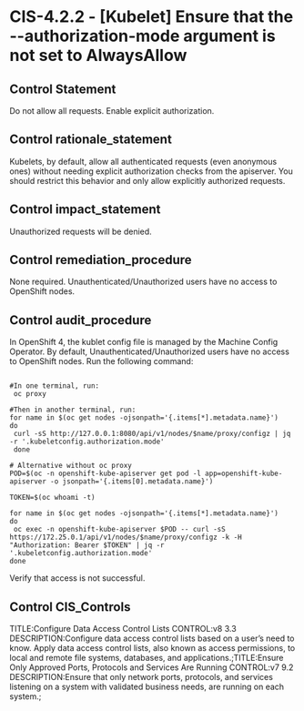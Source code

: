 # CIS-4.2.2 - \[Kubelet\] Ensure that the --authorization-mode argument is not set to AlwaysAllow

## Control Statement

Do not allow all requests. Enable explicit authorization.

## Control rationale_statement

Kubelets, by default, allow all authenticated requests (even anonymous ones) without needing explicit authorization checks from the apiserver. You should restrict this behavior and only allow explicitly authorized requests.

## Control impact_statement

Unauthorized requests will be denied.

## Control remediation_procedure

None required. Unauthenticated/Unauthorized users have no access to OpenShift nodes.

## Control audit_procedure

In OpenShift 4, the kublet config file is managed by the Machine Config Operator. By default, Unauthenticated/Unauthorized users have no access to OpenShift nodes. Run the following command:

```

#In one terminal, run:
 oc proxy

#Then in another terminal, run:
for name in $(oc get nodes -ojsonpath='{.items[*].metadata.name}')
do 
 curl -sS http://127.0.0.1:8080/api/v1/nodes/$name/proxy/configz | jq -r '.kubeletconfig.authorization.mode'
 done

# Alternative without oc proxy
POD=$(oc -n openshift-kube-apiserver get pod -l app=openshift-kube-apiserver -o jsonpath='{.items[0].metadata.name}')

TOKEN=$(oc whoami -t)

for name in $(oc get nodes -ojsonpath='{.items[*].metadata.name}')
do
 oc exec -n openshift-kube-apiserver $POD -- curl -sS https://172.25.0.1/api/v1/nodes/$name/proxy/configz -k -H "Authorization: Bearer $TOKEN" | jq -r '.kubeletconfig.authorization.mode'
done
```

Verify that access is not successful.

## Control CIS_Controls

TITLE:Configure Data Access Control Lists CONTROL:v8 3.3 DESCRIPTION:Configure data access control lists based on a user’s need to know. Apply data access control lists, also known as access permissions, to local and remote file systems, databases, and applications.;TITLE:Ensure Only Approved Ports, Protocols and Services Are Running CONTROL:v7 9.2 DESCRIPTION:Ensure that only network ports, protocols, and services listening on a system with validated business needs, are running on each system.;
